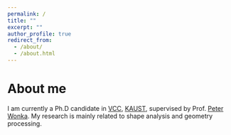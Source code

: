 ```yaml
---
permalink: /
title: ""
excerpt: ""
author_profile: true
redirect_from: 
  - /about/
  - /about.html
---
```



# About me

I am currently a Ph.D candidate in [VCC](https://cemse.kaust.edu.sa/vcc), [KAUST](https://www.kaust.edu.sa/en), supervised by Prof. [Peter Wonka](http://peterwonka.net/). My research is mainly related to shape analysis and geometry processing. 
